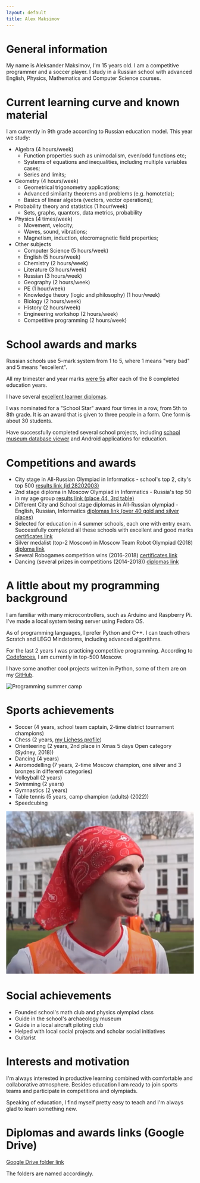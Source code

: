 ```yaml
---
layout: default
title: Alex Maksimov
---
```


# General information

My name is Aleksander Maksimov, I'm 15 years old. I am a competitive programmer and a soccer player. I study in a Russian school with advanced English, Physics, Mathematics and Computer Science courses.

# Current learning curve and known material

I am currently in 9th grade according to Russian education model. This year we study:

- Algebra (4 hours/week)
  - Function properties such as unimodalism, even/odd functions etc;
  - Systems of equations and inequalities, including multiple variables cases;
  - Series and limits;
- Geometry (4 hours/week)
  - Geometrical trigonometry applications;
  - Advanced similarity theorems and problems (e.g. homotetia);
  - Basics of linear algebra (vectors, vector operations);
- Probability theory and statistics (1 hour/week)
  - Sets, graphs, quantors, data metrics, probability
- Physics (4 times/week)
  - Movement, velocity;
  - Waves, sound, vibrations;
  - Magnetism, induction, elecromagnetic field properties;
- Other subjects
  - Computer Science (5 hours/week)
  - English (5 hours/week)
  - Chemistry (2 hours/week)
  - Literature (3 hours/week)
  - Russian (3 hours/week)
  - Geography (2 hours/week)
  - PE (1 hour/week)
  - Knowledge theory (logic and philosophy) (1 hour/week)
  - Biology (2 hours/week)
  - History (2 hours/week)
  - Engineering workshop (2 hours/week)
  - Competitive programming (2 hours/week)

# School awards and marks

Russian schools use 5-mark system from 1 to 5, where 1 means "very bad" and 5 means "excellent".

All my trimester and year marks [were 5s](https://drive.google.com/drive/folders/1m2GbqXmX517I3rUh3la7o9sScr8xQEB_?usp=sharing) after each of the 8 completed education years.

I have several [excellent learner diplomas](https://drive.google.com/drive/folders/14EnU_PFeORvrmkHErXvFSKSEERJa6v94?usp=sharing).

I was nominated for a "School Star" award four times in a row, from 5th to 8th grade. It is an award that is given to three people in a form. One form is about 30 students.

Have successfully completed several school projects, including [school museum database viewer](http://project.gym1505.ru/node/27354) and Android applications for education.

# Competitions and awards

- City stage in All-Russian Olympiad in Informatics - school's top 2, city's top 500 [results link (id 28202003)](https://reg.olimpiada.ru/register/russia-olympiad-iikt-2021-2-9-protocol/olympiad-protocol-static)
- 2nd stage diploma in Moscow Olympiad in Informatics - Russia's top 50 in my age group [results link (place 44, 3rd table)](https://mos-inf.olimpiada.ru/mosh6_9_2022_results)
- Different City and School stage diplomas in All-Russian olympiad - English, Russian, Informatics [diplomas link (over 40 gold and silver places)](https://drive.google.com/drive/folders/1ODXVgN8JgBZGHTL4HZQVdmvixL4aVE9M?usp=sharing)
- Selected for education in 4 summer schools, each one with entry exam. Successfully completed all these schools with excellent and good marks [certificates link](https://drive.google.com/drive/folders/1p3IYEKx9pCvk0zi1iPq8FTU_7vdFhnOQ?usp=sharing)
- Silver medalist (top-2 Moscow) in Moscow Team Robot Olympiad (2018) [diploma link](https://drive.google.com/file/d/121XWJQMiNRi_vq0kyGHm0iF7LpUK1hf_/view?usp=sharing)
- Several Robogames competition wins (2016-2018) [certificates link](https://drive.google.com/drive/folders/18naUXX4_qHGjcumllGSofMB3gbwJbUQ9?usp=sharing)
- Dancing (several prizes in competitions (2014-2018)) [diplomas link](https://drive.google.com/drive/folders/1TBD9gxvovKMY5NK2izPBbW8MKCvqFasW?usp=sharing)

# A little about my programming background

I am familiar with many microcontrollers, such as Arduino and Raspberry Pi. I've made a local system tesing server using Fedora OS.

As of programming languages, I prefer Python and C++. I can teach others Scratch and LEGO Mindstorms, including advanced algorithms.

For the last 2 years I was practicing competitive programming. According to [Codeforces](https://codeforces.com/profile/hurricanecoder), I am currently in top-500 Moscow.

I have some another cool projects written in Python, some of them are on my [GitHub](https://github.com/https://github.com/ASMaksimov2007).

![Programming summer camp](assets/camp.JPG)

# Sports achievements

- Soccer (4 years, school team captain, 2-time district tournament champions)
- Chess (2 years, [my Lichess profile](https://lichess.org/@/Alex_Maksimov))
- Orienteering (2 years, 2nd place in Xmas 5 days Open category (Sydney, 2018))
- Dancing (4 years)
- Aeromodelling (7 years, 2-time Moscow champion, one silver and 3 bronzes in different categories)
- Volleyball (2 years)
- Swimming (2 years)
- Gymnastics (2 years)
- Table tennis (5 years, camp champion (adults) (2022))
- Speedcubing

![Playing soccer](assets/soccer.png)

# Social achievements

- Founded school's math club and physics olympiad class
- Guide in the school's archaeology museum
- Guide in a local aircraft piloting club
- Helped with local social projects and scholar social initiatives
- Guitarist

# Interests and motivation

I'm always interested in productive learning combined with comfortable and collaborative atmosphere. Besides education I am ready to join sports teams and participate in competitions and olympiads.

Speaking of education, I find myself pretty easy to teach and I'm always glad to learn something new.

# Diplomas and awards links (Google Drive)

[Google Drive folder link](https://drive.google.com/drive/folders/1NghPTtf_YX9_yprZteO3c3ksPWViyXVH?usp=sharing)

The folders are named accordingly.
